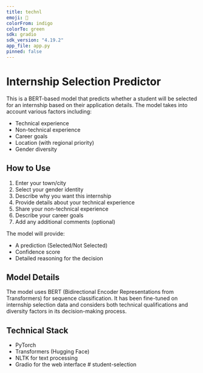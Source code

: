 ```yaml
---
title: technl
emoji: 🤖
colorFrom: indigo
colorTo: green
sdk: gradio
sdk_version: "4.19.2"
app_file: app.py
pinned: false
---
```


# Internship Selection Predictor

This is a BERT-based model that predicts whether a student will be selected for an internship based on their application details. The model takes into account various factors including:

- Technical experience
- Non-technical experience
- Career goals
- Location (with regional priority)
- Gender diversity

## How to Use

1. Enter your town/city
2. Select your gender identity
3. Describe why you want this internship
4. Provide details about your technical experience
5. Share your non-technical experience
6. Describe your career goals
7. Add any additional comments (optional)

The model will provide:
- A prediction (Selected/Not Selected)
- Confidence score
- Detailed reasoning for the decision

## Model Details

The model uses BERT (Bidirectional Encoder Representations from Transformers) for sequence classification. It has been fine-tuned on internship selection data and considers both technical qualifications and diversity factors in its decision-making process.

## Technical Stack

- PyTorch
- Transformers (Hugging Face)
- NLTK for text processing
- Gradio for the web interface #   s t u d e n t - s e l e c t i o n  
 